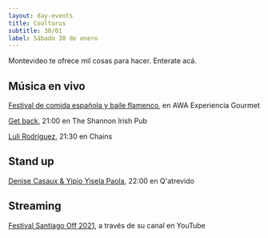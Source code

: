 ```yaml
---
layout: day-events
title: Coolturus
subtitle: 30/01
label: Sábado 30 de enero
---
```

Montevideo te ofrece mil cosas para hacer. Enterate acá.

## Música en vivo

[Festival de comida española y baile flamenco](https://instagram.com/awacpm?igshid=bnxbe5z1ehi0), en AWA Experiencia Gourmet

[Get back](https://instagram.com/theshannonuy?igshid=yjdug4u5k9s0), 21:00 en The Shannon Irish Pub

[Luli Rodríguez](https://instagram.com/chains_disco?igshid=1dp7lgcxxx99t), 21:30 en Chains

## Stand up

[Denise Casaux & Yipio Yisela Paola](https://instagram.com/qatrevido?igshid=8bj6dzn4g7aj), 22:00 en Q'atrevido

## Streaming

[Festival Santiago Off 2021](https://www.instagram.com/fundacionsantiagooff/), a través de su canal en YouTube

